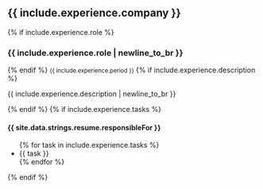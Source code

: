 <div class="experience">
    <div class="flexrow">
        <div class="logo_column">
            <a class="image thumbnail" href="{{ include.experience.link }}">
                <img src="{{ include.experience.image | relative_url }}" alt=""/>
            </a>
        </div>
        <div class="content">
            <h2>{{ include.experience.company }}</h2>
            {% if include.experience.role %}
                <h3>{{ include.experience.role | newline_to_br }}</h3>
            {% endif %}
            <small>{{ include.experience.period }}</small>
            {% if include.experience.description %}
                <p>{{ include.experience.description | newline_to_br }}</p>
            {% endif %}
            {% if include.experience.tasks %}
                <h4>{{ site.data.strings.resume.responsibleFor }}</h4>
                <ul class="fit">
                    {% for task in include.experience.tasks %}
                        <li>{{ task }}</li>
                    {% endfor %}
                </ul>
            {% endif %}
        </div>
    </div>
</div>